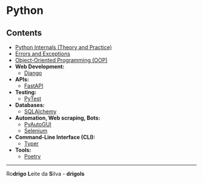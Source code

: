 # Python

## Contents

 - [Python Internals (Theory and Practice)](modules/python-internals)
 - [Errors and Exceptions](modules/errors-and-exceptions)
 - [Object-Oriented Programming (OOP)](modules/oop)
 - **Web Development:**
   - [Django](modules/django)
 - **APIs:**
   - [FastAPI](modules/fastapi)
 - **Testing:**
   - [PyTest](modules/pytest)
 - **Databases:**
   - [SQLAlchemy](modules/sqlalchemy)
 - **Automation, Web scraping, Bots:**
   - [PyAutoGUI](modules/pyautogui)
   - [Selenium](modules/selenium)
 - **Command-Line Interface (CLI):**
   - [Typer](modules/typer)
 - **Tools:**
   - [Poetry](modules/poetry)

---

Ro**drigo** **L**eite da **S**ilva - **drigols**
